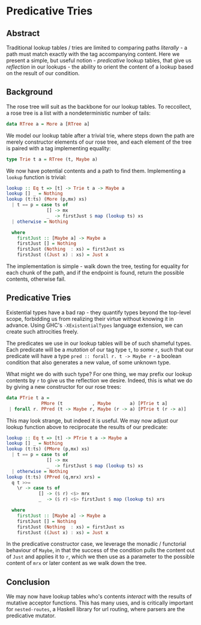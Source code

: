 Predicative Tries
=================

## Abstract

Traditional lookup tables / tries are limited to comparing paths _literally_ -
a path must match exactly with the tag accompanying content.
Here we present a simple, but useful notion - _predicative_ lookup tables,
that give us _reflection_ in our lookups - the ability to orient
the content of a lookup based on the result of our condition.

## Background

The rose tree will suit as the backbone for our lookup tables. To reccollect,
a rose tree is a list with a nondeterministic number of tails:

```haskell
data RTree a = More a [RTree a]
```

We model our lookup table after a trivial trie, where steps down the path are
merely constructor elements of our rose tree, and each element of the tree is
paired with a tag implementing equality:

```haskell
type Trie t a = RTree (t, Maybe a)
```

We now have potential contents and a path to find them. Implementing a `lookup`
function is trivial:

```haskell
lookup :: Eq t => [t] -> Trie t a -> Maybe a
lookup [] _ = Nothing
lookup (t:ts) (More (p,mx) xs)
  | t == p = case ts of
               [] -> mx
               _  -> firstJust $ map (lookup ts) xs
  | otherwise = Nothing

  where
    firstJust :: [Maybe a] -> Maybe a
    firstJust [] = Nothing
    firstJust (Nothing  : xs) = firstJust xs
    firstJust ((Just x) : xs) = Just x
```

The implementation is simple - walk down the tree, testing for equality for
each chunk of the path, and if the endpoint is found, return the possible contents,
otherwise fail.

## Predicative Tries

Existential types have a bad rap - they quantify types beyond the top-level
scope, forbidding us from realizing their virtue without knowing it in advance.
Using GHC's `-XExistentialTypes` language extension, we can create such
attrocities freely.

The predicates we use in our lookup tables will be of such shameful types. Each
predicate will be a _mutation_ of our tag type `t`, to _some_ `r`, such that
our predicate will have a type `pred :: forall r. t -> Maybe r` - a boolean
condition that also generates a new value, of some unknown type.

What might we do with such type? For one thing, we may prefix our lookup contents
by `r` to give us the reflection we desire. Indeed, this is what we do by giving
a new constructor for our rose trees:

```haskell
data PTrie t a =
             PMore (t           , Maybe       a) [PTrie t a]
 | forall r. PPred (t -> Maybe r, Maybe (r -> a) [PTrie t (r -> a)]
```

This may look strange, but indeed it is useful. We may now adjust our lookup
function above to reciprocate the results of our predicate:


```haskell
lookup :: Eq t => [t] -> PTrie t a -> Maybe a
lookup [] _ = Nothing
lookup (t:ts) (PMore (p,mx) xs)
  | t == p = case ts of
               [] -> mx
               _  -> firstJust $ map (lookup ts) xs
  | otherwise = Nothing
lookup (t:ts) (PPred (q,mrx) xrs) =
  q t >>=
    \r -> case ts of
            [] -> ($ r) <$> mrx
            _  -> ($ r) <$> firstJust $ map (lookup ts) xrs

  where
    firstJust :: [Maybe a] -> Maybe a
    firstJust [] = Nothing
    firstJust (Nothing  : xs) = firstJust xs
    firstJust ((Just x) : xs) = Just x
```

In the predicative constructor case, we leverage the monadic / functorial
behaviour of `Maybe`, in that the success of the condition pulls the content
out of `Just` and applies it to `r`, which we then use as a parameter to the
possible content of `mrx` or later content as we walk down the tree.

## Conclusion

We may now have lookup tables who's contents _interact_ with the results of
mutative acceptor functions. This has many uses, and is critically important
for `nested-routes`, a Haskell library for url routing, where parsers are the
predicative mutator.

